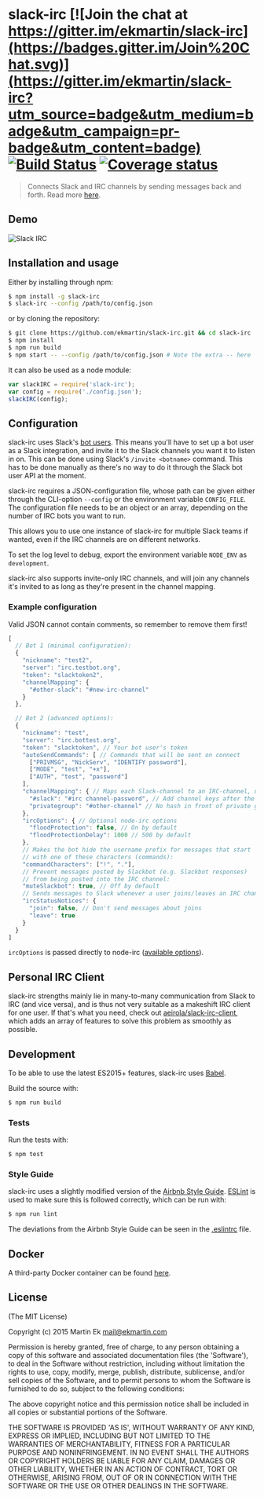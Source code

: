 # slack-irc [![Join the chat at https://gitter.im/ekmartin/slack-irc](https://badges.gitter.im/Join%20Chat.svg)](https://gitter.im/ekmartin/slack-irc?utm_source=badge&utm_medium=badge&utm_campaign=pr-badge&utm_content=badge) [![Build Status](https://travis-ci.org/ekmartin/slack-irc.svg?branch=travis)](https://travis-ci.org/ekmartin/slack-irc) [![Coverage status](https://ci.frigg.io/badges/coverage/ekmartin/slack-irc/)](https://ci.frigg.io/ekmartin/slack-irc/last/)

> Connects Slack and IRC channels by sending messages back and forth. Read more [here](https://ekmartin.com/2015/slack-irc).

## Demo
![Slack IRC](http://i.imgur.com/58H6HgO.gif)

## Installation and usage
Either by installing through npm:
```bash
$ npm install -g slack-irc
$ slack-irc --config /path/to/config.json
```

or by cloning the repository:

```bash
$ git clone https://github.com/ekmartin/slack-irc.git && cd slack-irc
$ npm install
$ npm run build
$ npm start -- --config /path/to/config.json # Note the extra -- here
```

It can also be used as a node module:
```js
var slackIRC = require('slack-irc');
var config = require('./config.json');
slackIRC(config);
```

## Configuration

slack-irc uses Slack's [bot users](https://api.slack.com/bot-users).
This means you'll have to set up a bot user as a Slack integration, and invite it
to the Slack channels you want it to listen in on. This can be done using Slack's `/invite <botname>`
command. This has to be done manually as there's no way to do it through the Slack bot user API at
the moment.

slack-irc requires a JSON-configuration file, whose path can be given either through
the CLI-option `--config` or the environment variable `CONFIG_FILE`. The configuration
file needs to be an object or an array, depending on the number of IRC bots you want to run.

This allows you to use one instance of slack-irc for multiple Slack teams if wanted, even
if the IRC channels are on different networks.

To set the log level to debug, export the environment variable `NODE_ENV` as `development`.

slack-irc also supports invite-only IRC channels, and will join any channels it's invited to
as long as they're present in the channel mapping.

### Example configuration
Valid JSON cannot contain comments, so remember to remove them first!
```js
[
  // Bot 1 (minimal configuration):
  {
    "nickname": "test2",
    "server": "irc.testbot.org",
    "token": "slacktoken2",
    "channelMapping": {
      "#other-slack": "#new-irc-channel"
    }
  },

  // Bot 2 (advanced options):
  {
    "nickname": "test",
    "server": "irc.bottest.org",
    "token": "slacktoken", // Your bot user's token
    "autoSendCommands": [ // Commands that will be sent on connect
      ["PRIVMSG", "NickServ", "IDENTIFY password"],
      ["MODE", "test", "+x"],
      ["AUTH", "test", "password"]
    ],
    "channelMapping": { // Maps each Slack-channel to an IRC-channel, used to direct messages to the correct place
      "#slack": "#irc channel-password", // Add channel keys after the channel name
      "privategroup": "#other-channel" // No hash in front of private groups
    },
    "ircOptions": { // Optional node-irc options
      "floodProtection": false, // On by default
      "floodProtectionDelay": 1000 // 500 by default
    },
    // Makes the bot hide the username prefix for messages that start
    // with one of these characters (commands):
    "commandCharacters": ["!", "."],
    // Prevent messages posted by Slackbot (e.g. Slackbot responses)
    // from being posted into the IRC channel:
    "muteSlackbot": true, // Off by default
    // Sends messages to Slack whenever a user joins/leaves an IRC channel:
    "ircStatusNotices": {
      "join": false, // Don't send messages about joins
      "leave": true
    }
  }
]
```

`ircOptions` is passed directly to node-irc ([available options](http://node-irc.readthedocs.org/en/latest/API.html#irc.Client)).

## Personal IRC Client
slack-irc strengths mainly lie in many-to-many communication from Slack to IRC (and vice versa),
and is thus not very suitable as a makeshift IRC client for one user. If that's
what you need, check out
[aeirola/slack-irc-client](https://github.com/aeirola/slack-irc-client),
which adds an array of features to solve this problem as smoothly as possible.

## Development
To be able to use the latest ES2015+ features, slack-irc uses [Babel](https://babeljs.io).

Build the source with:
```bash
$ npm run build
```

### Tests
Run the tests with:
```bash
$ npm test
```

### Style Guide
slack-irc uses a slightly modified version of the
[Airbnb Style Guide](https://github.com/airbnb/javascript/tree/master/es5).
[ESLint](http://eslint.org/) is used to make sure this is followed correctly, which can be run with:

```bash
$ npm run lint
```

The deviations from the Airbnb Style Guide can be seen in  the [.eslintrc](.eslintrc) file.

## Docker
A third-party Docker container can be found [here](https://github.com/caktux/slackbridge/).

## License

(The MIT License)

Copyright (c) 2015 Martin Ek <mail@ekmartin.com>

Permission is hereby granted, free of charge, to any person obtaining a copy of this software and associated documentation files (the 'Software'), to deal in the Software without restriction, including without limitation the rights to use, copy, modify, merge, publish, distribute, sublicense, and/or sell copies of the Software, and to permit persons to whom the Software is furnished to do so, subject to the following conditions:

The above copyright notice and this permission notice shall be included in all copies or substantial portions of the Software.

THE SOFTWARE IS PROVIDED 'AS IS', WITHOUT WARRANTY OF ANY KIND, EXPRESS OR IMPLIED, INCLUDING BUT NOT LIMITED TO THE WARRANTIES OF MERCHANTABILITY, FITNESS FOR A PARTICULAR PURPOSE AND NONINFRINGEMENT. IN NO EVENT SHALL THE AUTHORS OR COPYRIGHT HOLDERS BE LIABLE FOR ANY CLAIM, DAMAGES OR OTHER LIABILITY, WHETHER IN AN ACTION OF CONTRACT, TORT OR OTHERWISE, ARISING FROM, OUT OF OR IN CONNECTION WITH THE SOFTWARE OR THE USE OR OTHER DEALINGS IN THE SOFTWARE.
